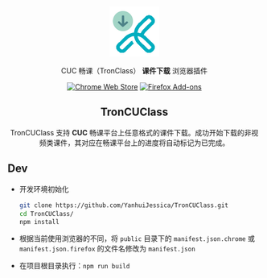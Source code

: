 <p align="center"><img width="100" alt="CUC Tronclass Courseware Downloader" src="img/tronclass-dl.jpg"></p>
<p align="center">CUC 畅课（TronClass） <strong>课件下载</strong> 浏览器插件</p>

<p align="center"><a rel="noreferrer noopener" href="https://chrome.google.com/webstore/detail/troncuclass/oekepilgaknaenpkamkpiigfndkjlmil"><img alt="Chrome Web Store" src="https://img.shields.io/badge/Chrome-141e24.svg?&style=for-the-badge&logo=google-chrome&logoColor=white&color=04acbd"></a>  <a rel="noreferrer noopener" href="https://addons.mozilla.org/zh-CN/firefox/addon/troncuclass/"><img alt="Firefox Add-ons" src="https://img.shields.io/badge/Firefox-141e24.svg?&style=for-the-badge&logo=firefox-browser&logoColor=white&color=04acbd"></a>

<h2 align="center">TronCUClass</h2>

<p align="center">TronCUClass 支持 <strong>CUC</strong> 畅课平台上任意格式的课件下载。成功开始下载的非视频类课件，其对应在畅课平台上的进度将自动标记为已完成。</p>

## Dev

- 开发环境初始化

    ```bash
    git clone https://github.com/YanhuiJessica/TronCUClass.git
    cd TronCUClass/
    npm install
    ```

- 根据当前使用浏览器的不同，将 `public` 目录下的 `manifest.json.chrome` 或 `manifest.json.firefox` 的文件名修改为 `manifest.json`
- 在项目根目录执行：`npm run build`